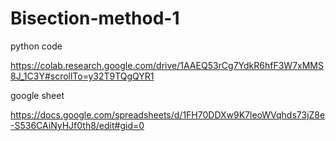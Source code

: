 # Bisection-method-1


python code 

https://colab.research.google.com/drive/1AAEQ53rCg7YdkR6hfF3W7xMMS8J_1C3Y#scrollTo=y32T9TQgQYR1

google sheet

https://docs.google.com/spreadsheets/d/1FH70DDXw9K7leoWVqhds73jZ8e-S536CAiNyHJf0th8/edit#gid=0
